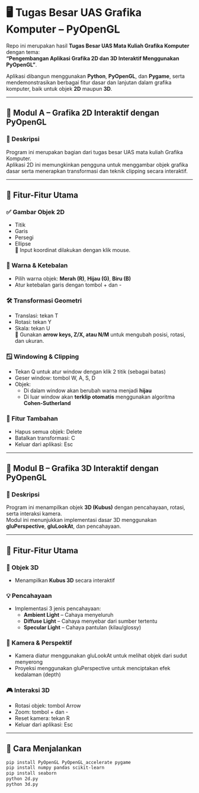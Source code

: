 # 🖥️ Tugas Besar UAS Grafika Komputer – PyOpenGL

Repo ini merupakan hasil **Tugas Besar UAS Mata Kuliah Grafika Komputer** dengan tema:  
**“Pengembangan Aplikasi Grafika 2D dan 3D Interaktif Menggunakan PyOpenGL”**.

Aplikasi dibangun menggunakan **Python**, **PyOpenGL**, dan **Pygame**, serta mendemonstrasikan berbagai fitur dasar dan lanjutan dalam grafika komputer, baik untuk objek **2D** maupun **3D**.

---

## 📄 Modul A – Grafika 2D Interaktif dengan PyOpenGL

### 📌 Deskripsi
Program ini merupakan bagian dari tugas besar UAS mata kuliah Grafika Komputer.  
Aplikasi 2D ini memungkinkan pengguna untuk menggambar objek grafika dasar serta menerapkan transformasi dan teknik clipping secara interaktif.

---

## 🎯 Fitur-Fitur Utama

### ✅ Gambar Objek 2D
- Titik  
- Garis  
- Persegi  
- Ellipse  
📍 Input koordinat dilakukan dengan klik mouse.

### 🎨 Warna & Ketebalan
- Pilih warna objek: **Merah (R)**, **Hijau (G)**, **Biru (B)**
- Atur ketebalan garis dengan tombol + dan -

### 🛠️ Transformasi Geometri
- Translasi: tekan T  
- Rotasi: tekan Y  
- Skala: tekan U  
🔁 Gunakan **arrow keys, Z/X, atau N/M** untuk mengubah posisi, rotasi, dan ukuran.

### 🪟 Windowing & Clipping
- Tekan Q untuk atur window dengan klik 2 titik (sebagai batas)
- Geser window: tombol W, A, S, D
- Objek:
  - Di dalam window akan berubah warna menjadi **hijau**
  - Di luar window akan **terklip otomatis** menggunakan algoritma **Cohen-Sutherland**

### 🔄 Fitur Tambahan
- Hapus semua objek: Delete  
- Batalkan transformasi: C  
- Keluar dari aplikasi: Esc

---

## 📄 Modul B – Grafika 3D Interaktif dengan PyOpenGL

### 📌 Deskripsi
Program ini menampilkan objek **3D (Kubus)** dengan pencahayaan, rotasi, serta interaksi kamera.  
Modul ini menunjukkan implementasi dasar 3D menggunakan **gluPerspective**, **gluLookAt**, dan pencahayaan.

---

## 🎯 Fitur-Fitur Utama

### 🧊 Objek 3D
- Menampilkan **Kubus 3D** secara interaktif

### 💡 Pencahayaan
- Implementasi 3 jenis pencahayaan:
  - **Ambient Light** – Cahaya menyeluruh
  - **Diffuse Light** – Cahaya menyebar dari sumber tertentu
  - **Specular Light** – Cahaya pantulan (kilau/glossy)

### 🎥 Kamera & Perspektif
- Kamera diatur menggunakan gluLookAt untuk melihat objek dari sudut menyerong
- Proyeksi menggunakan gluPerspective untuk menciptakan efek kedalaman (depth)

### 🎮 Interaksi 3D
- Rotasi objek: tombol Arrow  
- Zoom: tombol + dan -  
- Reset kamera: tekan R  
- Keluar dari aplikasi: Esc

---

## 🚀 Cara Menjalankan

```bash
pip install PyOpenGL PyOpenGL_accelerate pygame
pip install numpy pandas scikit-learn
pip install seaborn
python 2d.py
python 3d.py
